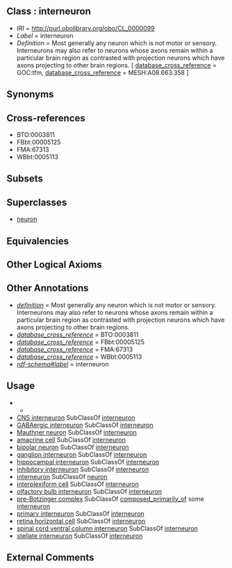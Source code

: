 
## Class : interneuron

 * *IRI* = http://purl.obolibrary.org/obo/CL_0000099
 * *Label* = interneuron
 * *Definition* = Most generally any neuron which is not motor or sensory. Interneurons may also refer to neurons whose axons remain within a particular brain region as contrasted with projection neurons which have axons projecting to other brain regions. [ [database_cross_reference](../../ef/oboInOwl#hasDbXref.md) = GOC:tfm, [database_cross_reference](../../ef/oboInOwl#hasDbXref.md) = MESH:A08.663.358 ]

## Synonyms


## Cross-references

 * BTO:0003811
 * FBbt:00005125
 * FMA:67313
 * WBbt:0005113

## Subsets


## Superclasses

 * [neuron](../../CL/40/CL_0000540.md)

## Equivalencies


## Other Logical Axioms


## Other Annotations

 * *[definition](../../IAO/15/IAO_0000115.md)* = Most generally any neuron which is not motor or sensory. Interneurons may also refer to neurons whose axons remain within a particular brain region as contrasted with projection neurons which have axons projecting to other brain regions.
 * *[database_cross_reference](../../ef/oboInOwl#hasDbXref.md)* = BTO:0003811
 * *[database_cross_reference](../../ef/oboInOwl#hasDbXref.md)* = FBbt:00005125
 * *[database_cross_reference](../../ef/oboInOwl#hasDbXref.md)* = FMA:67313
 * *[database_cross_reference](../../ef/oboInOwl#hasDbXref.md)* = WBbt:0005113
 * *[rdf-schema#label](../../el/rdf-schema#label.md)* = interneuron

## Usage

 * -
 * [CNS interneuron](../../CL/02/CL_0000402.md) SubClassOf [interneuron](../../CL/99/CL_0000099.md)
 * [GABAergic interneuron](../../CL/05/CL_0011005.md) SubClassOf [interneuron](../../CL/99/CL_0000099.md)
 * [Mauthner neuron](../../CL/46/CL_0000246.md) SubClassOf [interneuron](../../CL/99/CL_0000099.md)
 * [amacrine cell](../../CL/61/CL_0000561.md) SubClassOf [interneuron](../../CL/99/CL_0000099.md)
 * [bipolar neuron](../../CL/03/CL_0000103.md) SubClassOf [interneuron](../../CL/99/CL_0000099.md)
 * [ganglion interneuron](../../CL/97/CL_0000397.md) SubClassOf [interneuron](../../CL/99/CL_0000099.md)
 * [hippocampal interneuron](../../CL/69/CL_1001569.md) SubClassOf [interneuron](../../CL/99/CL_0000099.md)
 * [inhibitory interneuron](../../CL/98/CL_0000498.md) SubClassOf [interneuron](../../CL/99/CL_0000099.md)
 * [interneuron](../../CL/99/CL_0000099.md) SubClassOf [neuron](../../CL/40/CL_0000540.md)
 * [interplexiform cell](../../CL/04/CL_0011104.md) SubClassOf [interneuron](../../CL/99/CL_0000099.md)
 * [olfactory bulb interneuron](../../CL/34/CL_1001434.md) SubClassOf [interneuron](../../CL/99/CL_0000099.md)
 * [pre-Botzinger complex](../../UBERON/07/UBERON_0006007.md) SubClassOf [composed_primarily_of](../../RO/73/RO_0002473.md) some [interneuron](../../CL/99/CL_0000099.md)
 * [primary interneuron](../../CL/34/CL_0000534.md) SubClassOf [interneuron](../../CL/99/CL_0000099.md)
 * [retina horizontal cell](../../CL/45/CL_0000745.md) SubClassOf [interneuron](../../CL/99/CL_0000099.md)
 * [spinal cord ventral column interneuron](../../CL/23/CL_2000023.md) SubClassOf [interneuron](../../CL/99/CL_0000099.md)
 * [stellate interneuron](../../CL/91/CL_0000691.md) SubClassOf [interneuron](../../CL/99/CL_0000099.md)

## External Comments


